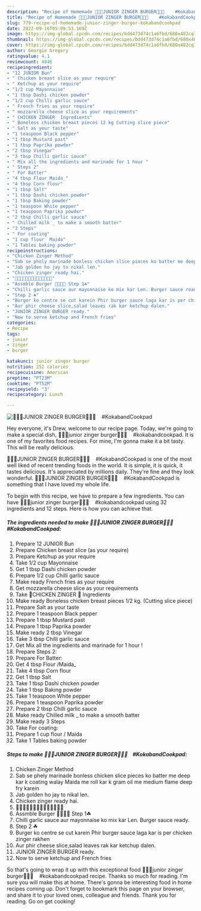```yaml
---
description: "Recipe of Homemade 🍔🍔🍔JUNIOR ZINGER BURGER🍔🍔🍔    #KokabandCookpad"
title: "Recipe of Homemade 🍔🍔🍔JUNIOR ZINGER BURGER🍔🍔🍔    #KokabandCookpad"
slug: 779-recipe-of-homemade-junior-zinger-burger-kokabandcookpad
date: 2022-09-16T05:09:53.169Z
image: https://img-global.cpcdn.com/recipes/bdd473d74c1a6fbd/680x482cq70/junior-zinger-burger-kokabandcookpad-recipe-main-photo.jpg
thumbnail: https://img-global.cpcdn.com/recipes/bdd473d74c1a6fbd/680x482cq70/junior-zinger-burger-kokabandcookpad-recipe-main-photo.jpg
cover: https://img-global.cpcdn.com/recipes/bdd473d74c1a6fbd/680x482cq70/junior-zinger-burger-kokabandcookpad-recipe-main-photo.jpg
author: Georgie Gregory
ratingvalue: 4.1
reviewcount: 4846
recipeingredient:
- "12 JUNIOR Bun"
- " Chicken breast slice as your require"
- " Ketchup as your require"
- "1/2 cup Mayonnaise"
- "1 tbsp Dashi chicken powder"
- "1/2 cup Chilli garlic sauce"
- " French fries as your require"
- " mozzarella cheese slice as your requirements"
- " CHICKEN ZINGER  Ingredients"
- " Boneless chicken breast pieces 12 kg Cutting slice piece"
- " Salt as your taste"
- "1 teaspoon Black pepper"
- "1 tbsp Mustard past"
- "1 tbsp Paprika powder"
- "2 tbsp Vinegar"
- "3 tbsp Chilli garlic sauce"
- " Mix all the ingredients and marinade for 1 hour "
- " Steps 2"
- " For Batter"
- "4 tbsp Flour Maida_"
- "4 tbsp Corn flour"
- "1 tbsp Salt"
- "1 tbsp Dashi chicken powder"
- "1 tbsp Baking powder"
- "1 teaspoon White pepper"
- "1 teaspoon Paprika powder"
- "2 tbsp Chilli garlic sauce"
- " Chilled milk _ to make a smooth batter"
- "3 Steps"
- " For coating"
- "1 cup flour  Maida"
- "1 Tables baking powder"
recipeinstructions:
- "Chicken Zinger Method"
- "Sab se phely marinade bonless chicken slice pieces ko batter me deep kar k coating walay Maida me roll kar k gram oil me medium flame deep fry karein"
- "Jab golden ho jay to nikal len."
- "Chicken zinger ready hai."
- "🍔🍔🍔🍔🍔🍔🍔🍔🍔🍔🍔🍔🍔🍔"
- "Assmble Burger 👀👀👀👀 Step 1☘"
- "Chilli garlic sauce aur mayonnaise ko mix kar Len. Burger sauce ready."
- "Step 2 ☘"
- "Burger ko centre se cut karein Phir burger sauce laga kar is per chicken zinger rakhen"
- "Aur phir cheese slice,salad leaves rak kar ketchup dalen."
- "JUNIOR ZINGER BURGER ready."
- "Now to serve ketchup and French fries"
categories:
- Recipe
tags:
- junior
- zinger
- burger

katakunci: junior zinger burger 
nutrition: 252 calories
recipecuisine: American
preptime: "PT23M"
cooktime: "PT52M"
recipeyield: "3"
recipecategory: Lunch

---
```



![🍔🍔🍔JUNIOR ZINGER BURGER🍔🍔🍔    #KokabandCookpad](https://img-global.cpcdn.com/recipes/bdd473d74c1a6fbd/680x482cq70/junior-zinger-burger-kokabandcookpad-recipe-main-photo.jpg)

Hey everyone, it's Drew, welcome to our recipe page. Today, we're going to make a special dish, 🍔🍔🍔junior zinger burger🍔🍔🍔    #kokabandcookpad. It is one of my favorites food recipes. For mine, I'm gonna make it a bit tasty. This will be really delicious.



🍔🍔🍔JUNIOR ZINGER BURGER🍔🍔🍔    #KokabandCookpad is one of the most well liked of recent trending foods in the world. It is simple, it is quick, it tastes delicious. It's appreciated by millions daily. They're fine and they look wonderful. 🍔🍔🍔JUNIOR ZINGER BURGER🍔🍔🍔    #KokabandCookpad is something that I have loved my whole life.


To begin with this recipe, we have to prepare a few ingredients. You can have 🍔🍔🍔junior zinger burger🍔🍔🍔    #kokabandcookpad using 32 ingredients and 12 steps. Here is how you can achieve that.

<!--inarticleads1-->

##### The ingredients needed to make 🍔🍔🍔JUNIOR ZINGER BURGER🍔🍔🍔    #KokabandCookpad:

1. Prepare 12 JUNIOR Bun
1. Prepare  Chicken breast slice (as your require)
1. Prepare  Ketchup as your require
1. Take 1/2 cup Mayonnaise
1. Get 1 tbsp Dashi chicken powder
1. Prepare 1/2 cup Chilli garlic sauce
1. Make ready  French fries as your require
1. Get  mozzarella cheese slice as your requirements
1. Take  🍔CHICKEN ZINGER 🍔 Ingredients
1. Make ready  Boneless chicken breast pieces 1/2 kg. (Cutting slice piece)
1. Prepare  Salt as your taste
1. Prepare 1 teaspoon Black pepper
1. Prepare 1 tbsp Mustard past
1. Prepare 1 tbsp Paprika powder
1. Make ready 2 tbsp Vinegar
1. Take 3 tbsp Chilli garlic sauce
1. Get  Mix all the ingredients and marinade for 1 hour !
1. Prepare  Steps 2:
1. Prepare  For Batter:
1. Get 4 tbsp Flour /Maida_
1. Take 4 tbsp Corn flour
1. Get 1 tbsp Salt
1. Take 1 tbsp Dashi chicken powder
1. Take 1 tbsp Baking powder
1. Take 1 teaspoon White pepper
1. Prepare 1 teaspoon Paprika powder
1. Prepare 2 tbsp Chilli garlic sauce
1. Make ready  Chilled milk _ to make a smooth batter
1. Make ready 3 Steps
1. Take  For coating:
1. Prepare 1 cup flour / Maida
1. Take 1 Tables baking powder




<!--inarticleads2-->

##### Steps to make 🍔🍔🍔JUNIOR ZINGER BURGER🍔🍔🍔    #KokabandCookpad:

1. Chicken Zinger Method
1. Sab se phely marinade bonless chicken slice pieces ko batter me deep kar k coating walay Maida me roll kar k gram oil me medium flame deep fry karein
1. Jab golden ho jay to nikal len.
1. Chicken zinger ready hai.
1. 🍔🍔🍔🍔🍔🍔🍔🍔🍔🍔🍔🍔🍔🍔
1. Assmble Burger 👀👀👀👀 Step 1☘
1. Chilli garlic sauce aur mayonnaise ko mix kar Len. Burger sauce ready.
1. Step 2 ☘
1. Burger ko centre se cut karein Phir burger sauce laga kar is per chicken zinger rakhen
1. Aur phir cheese slice,salad leaves rak kar ketchup dalen.
1. JUNIOR ZINGER BURGER ready.
1. Now to serve ketchup and French fries




So that's going to wrap it up with this exceptional food 🍔🍔🍔junior zinger burger🍔🍔🍔    #kokabandcookpad recipe. Thanks so much for reading. I'm sure you will make this at home. There's gonna be interesting food in home recipes coming up. Don't forget to bookmark this page on your browser, and share it to your loved ones, colleague and friends. Thank you for reading. Go on get cooking!
